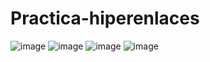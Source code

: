 # Practica-hiperenlaces
![image](https://user-images.githubusercontent.com/118314930/202321660-de80bbef-6862-400e-ac09-4bad5b51a5f0.png)
![image](https://user-images.githubusercontent.com/118314930/202321918-c959c440-7f1f-4162-94a2-2e053289abae.png)
![image](https://user-images.githubusercontent.com/118314930/202322494-931786d7-4e54-4c28-9813-e1caae0f023e.png)
![image](https://user-images.githubusercontent.com/118314930/202322502-1af2e6d6-17f0-4964-91c7-58b834ce4f0a.png)

